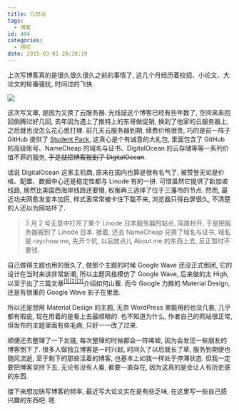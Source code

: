 ```yaml
---
title: 几句话
tags:
  - 博客
id: 494
categories:
  - 唠叨
date: 2015-03-01 20:28:19
---
```


上次写博客真的是很久很久很久之前的事情了, 这几个月经历着校招、小论文、大论文的轮番骚扰, 时间过的飞快.

[![](//beamnote-img.oss-cn-shanghai.aliyuncs.com/2015/a-few-words.png)](//beamnote-img.oss-cn-shanghai.aliyuncs.com/2015/a-few-words.png)<!-- more -->

这次写文章, 是因为又换了云服务器. 光线誌这个博客已经有些年数了, 空间来来回回倒腾过好几回, 去年因为遇上了推特上的东哥做促销, 换到了他家的云服务器上, 之后就也没怎么花心思打理. 前几天云服务器到期, 续费价格很贵, 巧的是前一阵子 GitHub 提供了 [Student Pack](https://education.github.com/pack), 这真心是个有诚意的大礼包, 里面包含了 GitHub 的高级账号、NameCheap 的域名与证书、DigitalOcean 的云存储等等一系列价值不菲的服务, <del datetime="2015-03-02T15:13:19+00:00">于是就把博客搬到了 DigitalOcean</del>.

话说 DigitalOcean 这家主机商, 原来在国内也算是很有名气了, 被赞誉无论是价格、配置、数据中心还是稳定性都与 Linode 有的一拼. 可惜虽然它提供了新加坡线路, 居然比美国西海岸线路还要慢, 权衡再三选择了位于三藩市的节点. 然而, 最近功夫网愈发变本加厉, 样式表常常被卡住下载不来, 浏览器只得白屏很久, 不清楚的人还以为网站坏了.
> 3 月 2 号无意中打开了某个 Linode 日本服务器的站点, 简直秒开, 于是把服务器搬到了 Linode 日本.
接着, 还去 NameCheap 兑换了域名与证书, 域名是 raychow.me, 先开个坑, 以后放点儿 About me 的东西上去, 反正暂时不要钱.

自己做得主题也用的很久了, 做那个主题的时候 Google Wave 还没正式倒闭, 它的设计在当时来讲非常新潮, 所以主题风格模仿了 Google Wave, 后来做的太 High, 以至于出了三篇文章<sup>[[1]](//beamnote.com/2010/forward-to-the-google-wave-chapter-1/)[[2]](//beamnote.com/2010/forward-to-the-google-wave-chapter-2/)[[3]](//beamnote.com/2010/forward-to-the-google-wave-chapter-3/)</sup>介绍如何山寨. 而今 Google 力推的 Material Design, 还是有很重的 Google Wave 影子在里面.

所以还是想用 Material Design 的主题, 无奈 WordPress 里能用的也没几套, 几乎都有瑕疵, 现在用着的是看上去最顺眼的. 也不知道为什么, 作者自己的网站很正常, 但发布的主题里面有些毛病, 只好一一改了过来.

顺便还去整理了一下友链, 每次整理的时候都会一阵唏嘘, 因为会发现一些朋友的博客倒下了. 很多人做独立博客是一时兴起, 时间久了以后就长了草, 服务到期便也随风流逝, 至于剩下的那些活着的博客, 也基本上如我一样处于停滞状态. 但我一定要把博客坚持下去, 无论有没有人看, 都要一直存在, 因为这真的是会让人有历史感的东西.

接下来想加快写博客的频率, 最近写大论文实在是有些乏味, 在这里写一些自己感兴趣的东西吧. 嗯.
